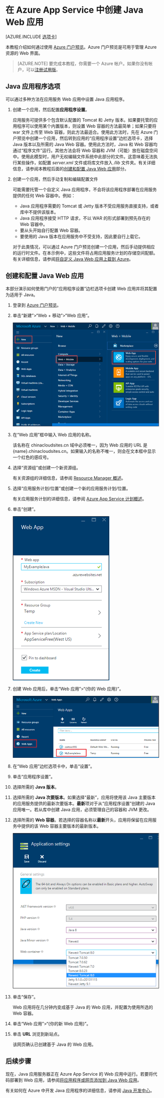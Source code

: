 <properties
    pageTitle="在 Azure App Service 中创建 Java Web 应用 | Azure"
    description="本教程演示如何将 Java Web 应用部署到 Azure App Service。"
    services="app-service\web"
    documentationcenter="java"
    author="rmcmurray"
    manager="erikre"
    editor="" />  

<tags
    ms.assetid="d6e73cc3-8b71-4742-a197-3edeabc6a289"
    ms.service="app-service-web"
    ms.workload="web"
    ms.tgt_pltfrm="na"
    ms.devlang="Java"
    ms.topic="get-started-article"
    ms.date="11/01/2016"
    wacn.date="01/05/2017"
    ms.author="robmcm" />

# 在 Azure App Service 中创建 Java Web 应用
[AZURE.INCLUDE [选项卡](../../includes/app-service-web-get-started-nav-tabs.md)]

本教程介绍如何通过使用 [Azure 门户预览][在 Azure 应用服务中创建 Java Web 应用]。Azure 门户预览是可用于管理 Azure 资源的 Web 界面。

> [AZURE.NOTE]
要完成本教程，你需要一个 Azure 帐户。如果你没有帐户，可以[注册试用版]。
> 
> 

## Java 应用程序选项
可以通过多种方法在应用服务 Web 应用中设置 Java 应用程序。

1. 创建一个应用，然后配置**应用程序设置**。
   
    应用服务可提供多个包含默认配置的 Tomcat 和 Jetty 版本。如果要托管的应用程序可以使用某个内置版本，则设置 Web 容器的方法最简单；如果只要将 war 文件上传至 Web 容器，则此方法最适合。使用此方法时，先在 Azure 门户预览中创建一个应用，然后转到应用的“应用程序设置”边栏选项卡，选择 Java 版本以及所需的 Java Web 容器。使用此方法时，Java 和 Web 容器均通过“程序文件”运行。其他方法会将 Web 容器和 JVM（可能）放在磁盘空间中。使用此模型时，用户无权编辑文件系统中此部分的文件。这意味着无法执行某些操作，如配置 *server.xml* 文件或将库文件放入 */lib* 文件夹。有关详细信息，请参阅本教程后面的[创建和配置 Java Web 应用](#portal)部分。
3. 创建一个应用，然后手动复制和编辑配置文件
   
    可能需要托管一个自定义 Java 应用程序，不会将该应用程序部署在应用服务提供的任何 Web 容器中。例如：
   
    * Java 应用程序需要的 Tomcat 或 Jetty 版本不受应用服务直接支持，或者库中不提供该版本。
    * Java 应用程序接受 HTTP 请求，不以 WAR 的形式部署到预先存在的 Web 容器中。
    * 要从头开始自行配置 Web 容器。
    * 要使用的 Java 版本在应用服务中不受支持，因此要自行上载它。
     
    对于此类情况，可以通过 Azure 门户预览创建一个应用，然后手动提供相应的运行时文件。在本示例中，这些文件将占用应用服务计划的存储空间配额。有关详细信息，请参阅[将自定义 Java Web 应用上载到 Azure]。

## <a name="portal"></a> 创建和配置 Java Web 应用
本部分演示如何使用门户的“应用程序设置”边栏选项卡创建 Web 应用并将其配置为适用于 Java。

1. 登录到 [Azure 门户预览]。
2. 单击“新建”>“Web + 移动”>“Web 应用”。
   
    ![新建 Web 应用][newwebapp]
3. 在“Web 应用”框中输入 Web 应用的名称。
   
    该名称在 chinacloudsites.cn 域中必须唯一，因为 Web 应用的 URL 是 {name}.chinacloudsites.cn。如果输入的名称不唯一，则会在文本框中显示一个红色的感叹号。
4. 选择“资源组”或创建一个新资源组。
   
    有关资源组的详细信息，请参阅 [Resource Manager 概述]。
5. 选择“应用服务计划/位置”或创建一个新的应用服务计划/位置。
   
    有关应用服务计划的详细信息，请参阅 [Azure App Service 计划概述]。
6. 单击“创建”。
   
    ![创建 Web 应用][newwebapp2]
7. 创建 Web 应用后，单击“Web 应用”>“{你的 Web 应用}”。
   
    ![选择 Web 应用][selectwebapp]
8. 在“Web 应用”边栏选项卡中，单击“设置”。
9. 单击“应用程序设置”。
10. 选择所需的 **Java 版本**。
11. 选择所需的 **Java 次要版本**。如果选择“最新”，应用将使用该 Java 主要版本的应用服务提供的最新次要版本。**最新**项对于从“应用程序设置”创建的 Java 应用唯一。若从库中创建 Java 应用，必须管理自己的容器和 JVM 更改。
12. 选择所需的 **Web 容器**。若选择的容器名称以**最新**开头，应用将保留在应用服务中提供的该 Web 容器主要版本的最新版本。
    
    ![Web 容器版本][versions]
13. 单击“保存”。
    
    Web 应用将在几分钟内变成基于 Java 的 Web 应用，并配置为使用所选的 Web 容器。
14. 单击“Web 应用”>“{你的新 Web 应用}”。
15. 单击 **URL** 浏览到新站点。
    
    该网页确认已创建基于 Java 的 Web 应用。

## 后续步骤
现在，Java 应用服务器正在 Azure App Service 的 Web 应用中运行。若要将代码部署到 Web 应用，请参阅[将应用程序或网页添加到 Java Web 应用]。

有关如何在 Azure 中开发 Java 应用程序的详细信息，请参阅 [Java 开发中心]。

<!-- URL List -->

[将应用程序或网页添加到 Java Web 应用]: /documentation/articles/web-sites-java-add-app/
[Azure App Service 计划概述]: /documentation/articles/azure-web-sites-web-hosting-plans-in-depth-overview/
[Azure 门户预览]: https://portal.azure.cn/
[注册试用版]: /pricing/1rmb-trial/
[在 Azure 应用服务中创建 Java Web 应用]: /documentation/articles/app-service-changes-existing-services/
[Java 开发中心]: /develop/java/
[Resource Manager 概述]: /documentation/articles/resource-group-overview/
[将自定义 Java Web 应用上载到 Azure]: /documentation/articles/web-sites-java-custom-upload/

<!-- IMG List -->

[newwebapp]: ./media/web-sites-java-get-started/newwebapp.png
[newwebapp2]: ./media/web-sites-java-get-started/newwebapp2.png
[selectwebapp]: ./media/web-sites-java-get-started/selectwebapp.png
[versions]: ./media/web-sites-java-get-started/versions.png
[newmarketplace]: ./media/web-sites-java-get-started/newmarketplace.png
[webmobilejetty]: ./media/web-sites-java-get-started/webmobilejetty.png
[jettyblade]: ./media/web-sites-java-get-started/jettyblade.png
[jettyportalcreate2]: ./media/web-sites-java-get-started/jettyportalcreate2.png
[jettyurl]: ./media/web-sites-java-get-started/jettyurl.png
[tomcat]: ./media/web-sites-java-get-started/tomcat.png
[jetty]: ./media/web-sites-java-get-started/jetty.png

<!---HONumber=Mooncake_1128_2016-->